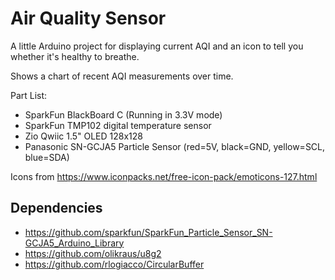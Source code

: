 # Air Quality Sensor

A little Arduino project for displaying current AQI and an icon
to tell you whether it's healthy to breathe.

Shows a chart of recent AQI measurements over time.

Part List:
 - SparkFun BlackBoard C (Running in 3.3V mode)
 - SparkFun TMP102 digital temperature sensor
 - Zio Qwiic 1.5" OLED 128x128
 - Panasonic SN-GCJA5 Particle Sensor (red=5V, black=GND, yellow=SCL, blue=SDA)

Icons from https://www.iconpacks.net/free-icon-pack/emoticons-127.html

## Dependencies 

 - https://github.com/sparkfun/SparkFun_Particle_Sensor_SN-GCJA5_Arduino_Library
 - https://github.com/olikraus/u8g2
 - https://github.com/rlogiacco/CircularBuffer
